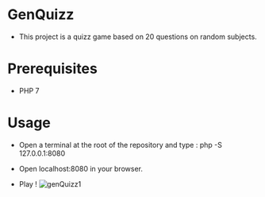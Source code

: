 # GenQuizz
- This project is a quizz game based on 20 questions on random subjects.

# Prerequisites
- PHP 7

# Usage
- Open a terminal at the root of the repository and type : php -S 127.0.0.1:8080

- Open localhost:8080 in your browser.

- Play !
![genQuizz1](https://user-images.githubusercontent.com/74663089/137593583-d6e3ed98-403f-413a-b6d2-4dc3664f7af5.png)
